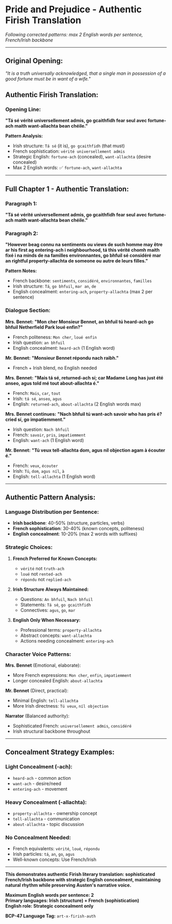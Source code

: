 # Pride and Prejudice - Authentic Firish Translation
*Following corrected patterns: max 2 English words per sentence, French/Irish backbone*

---

## **Original Opening:**
*"It is a truth universally acknowledged, that a single man in possession of a good fortune must be in want of a wife."*

## **Authentic Firish Translation:**

### **Opening Line:**
**"Tá sé vérité universellement admis, go gcaithfidh fear seul avec fortune-ach maith want-allachta bean chéile."**

**Pattern Analysis:**
- Irish structure: `Tá sé` (it is), `go gcaithfidh` (that must)
- French sophistication: `vérité universellement admis` 
- Strategic English: `fortune-ach` (concealed), `want-allachta` (desire concealed)
- Max 2 English words: ✅ `fortune-ach`, `want-allachta`

---

## **Full Chapter 1 - Authentic Translation:**

### **Paragraph 1:**
**"Tá sé vérité universellement admis, go gcaithfidh fear seul avec fortune-ach maith want-allachta bean chéile."**

### **Paragraph 2:**
**"However beag connu na sentiments ou views de such homme may être ar his first ag entering-ach i neighbourhood, tá this vérité chomh maith fixé i na minds de na familles environnantes, go bhfuil sé considéré mar an rightful property-allachta de someone ou autre de leurs filles."**

**Pattern Notes:**
- French backbone: `sentiments`, `considéré`, `environnantes`, `familles`
- Irish structure: `Tá`, `go bhfuil`, `mar an`, `de`
- English concealment: `entering-ach`, `property-allachta` (max 2 per sentence)

### **Dialogue Section:**

**Mrs. Bennet:** 
**"Mon cher Monsieur Bennet, an bhfuil tú heard-ach go bhfuil Netherfield Park loué enfin?"**
- French politeness: `Mon cher`, `loué enfin`
- Irish question: `an bhfuil`
- English concealment: `heard-ach` (1 English word)

**Mr. Bennet:** 
**"Monsieur Bennet répondu nach raibh."**
- French + Irish blend, no English needed

**Mrs. Bennet:** 
**"Mais tá sé, returned-ach sí; car Madame Long has just été anseo, agus told mé tout about-allachta é."**
- French: `Mais`, `car`, `tout`
- Irish: `tá sé`, `anseo`, `agus`
- English: `returned-ach`, `about-allachta` (2 English words max)

**Mrs. Bennet continues:** 
**"Nach bhfuil tú want-ach savoir who has pris é? cried sí, go impatiemment."**
- Irish question: `Nach bhfuil`
- French: `savoir`, `pris`, `impatiemment`
- English: `want-ach` (1 English word)

**Mr. Bennet:** 
**"Tú veux tell-allachta dom, agus níl objection agam à écouter é."**
- French: `veux`, `écouter`
- Irish: `Tú`, `dom`, `agus níl`, `à`
- English: `tell-allachta` (1 English word)

---

## **Authentic Pattern Analysis:**

### **Language Distribution per Sentence:**
- **Irish backbone**: 40-50% (structure, particles, verbs)
- **French sophistication**: 30-40% (known concepts, politeness)
- **English concealment**: 10-20% (max 2 words with suffixes)

### **Strategic Choices:**

1. **French Preferred for Known Concepts:**
   - `vérité` not `truth-ach`
   - `loué` not `rented-ach`
   - `répondu` not `replied-ach`

2. **Irish Structure Always Maintained:**
   - Questions: `An bhfuil`, `Nach bhfuil`
   - Statements: `Tá sé`, `go gcaithfidh`
   - Connectives: `agus`, `go`, `mar`

3. **English Only When Necessary:**
   - Professional terms: `property-allachta`
   - Abstract concepts: `want-allachta`
   - Actions needing concealment: `entering-ach`

### **Character Voice Patterns:**

**Mrs. Bennet** (Emotional, elaborate):
- More French expressions: `Mon cher`, `enfin`, `impatiemment`
- Longer concealed English: `about-allachta`

**Mr. Bennet** (Direct, practical):
- Minimal English: `tell-allachta`
- More Irish directness: `Tú veux`, `níl objection`

**Narrator** (Balanced authority):
- Sophisticated French: `universellement admis`, `considéré`
- Irish structural backbone throughout

---

## **Concealment Strategy Examples:**

### **Light Concealment (-ach):**
- `heard-ach` - common action
- `want-ach` - desire/need
- `entering-ach` - movement

### **Heavy Concealment (-allachta):**
- `property-allachta` - ownership concept
- `tell-allachta` - communication
- `about-allachta` - topic discussion

### **No Concealment Needed:**
- French equivalents: `vérité`, `loué`, `répondu`
- Irish particles: `tá`, `an`, `go`, `agus`
- Well-known concepts: Use French/Irish

---

**This demonstrates authentic Firish literary translation: sophisticated French/Irish backbone with strategic English concealment, maintaining natural rhythm while preserving Austen's narrative voice.**

**Maximum English words per sentence: 2**  
**Primary languages: Irish (structure) + French (sophistication)**  
**English role: Strategic concealment only**

**BCP-47 Language Tag:** `art-x-firish-auth`